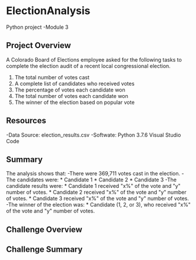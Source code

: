 # ElectionAnalysis
Python project -Module 3

## Project Overview 
A Colorado Board of Elections employee asked for the following tasks to complete the election audit of a recent local congressional election. 

1. The total number of votes cast 
2. A complete list of candidates who received votes 
3. The percentage of votes each candidate won 
4. The total number of votes each candidate won 
5. The winner of the election based on popular vote 

## Resources 
-Data Source: election_results.csv
-Softwate: Python 3.7.6 Visual Studio Code 

## Summary 
The analysis shows that:
-There were 369,711 votes cast in the election. 
-The candidates were: 
    * Candidate 1
    * Candidate 2
    * Candidate 3
 -The candidate results were:
    * Candidate 1 received "x%" of the vote and "y" number of votes.
    * Candidate 2 received "x%" of the vote and "y" number of votes.
    * Candidate 3 received "x%" of the vote and "y" number of votes.
 -The winner of the election was:
    * Candidate (1, 2, or 3), who received "x%" of the vote and "y" number of votes.
     
## Challenge Overview


## Challenge Summary 

